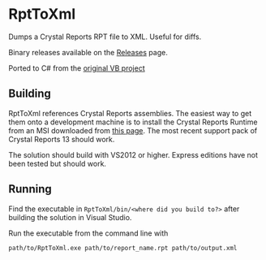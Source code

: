 # RptToXml #

Dumps a Crystal Reports RPT file to XML. Useful for diffs.

Binary releases available on the [Releases](https://github.com/ajryan/RptToXml/releases) page.

Ported to C# from the [original VB project](http://code.google.com/p/rpttoxml/)

## Building ##

RptToXml references Crystal Reports assemblies. The easiest way to get them onto a development machine is to install the Crystal Reports Runtime from an MSI downloaded from [this page](http://scn.sap.com/docs/DOC-7824). The most recent support pack of Crystal Reports 13 should work.

The solution should build with VS2012 or higher. Express editions have not been tested but should work.

## Running ##

Find the executable in ```RptToXml/bin/<where did you build to?>``` after building the solution in Visual Studio.

Run the executable from the command line with 
```sh
path/to/RptToXml.exe path/to/report_name.rpt path/to/output.xml
```